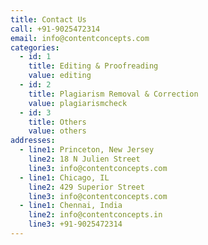 ```yaml
---
title: Contact Us
call: +91-9025472314
email: info@contentconcepts.com
categories:
  - id: 1
    title: Editing & Proofreading
    value: editing
  - id: 2
    title: Plagiarism Removal & Correction
    value: plagiarismcheck
  - id: 3
    title: Others
    value: others
addresses:
  - line1: Princeton, New Jersey
    line2: 18 N Julien Street
    line3: info@contentconcepts.com
  - line1: Chicago, IL
    line2: 429 Superior Street
    line3: info@contentconcepts.com
  - line1: Chennai, India
    line2: info@contentconcepts.in
    line3: +91-9025472314
---
```

